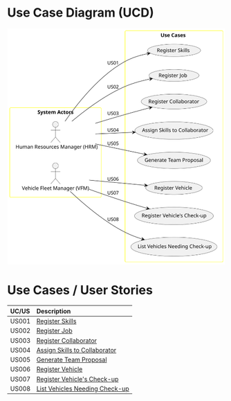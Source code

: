 # Use Case Diagram (UCD)



![Use Case Diagram](svg/use-case-diagram.svg)



# Use Cases / User Stories

| UC/US | Description                                                                           |                   
|:------|:--------------------------------------------------------------------------------------|
| US001 | [Register Skills](docs/sprintA/us001/01.requirements-engineering/Readme.md)           |
| US002 | [Register Job](sprintA\us002\01.requirements-engineering\Readme.md)                   |
| US003 | [Register Collaborator](sprintA\us003\01.requirements-engineering\Readme.md)          |
| US004 | [Assign Skills to Collaborator](sprintA\us004\01.requirements-engineering\Readme.md)  |
| US005 | [Generate Team Proposal](sprintA\us005\01.requirements-engineering\Readme.md)         |
| US006 | [Register Vehicle](sprintA\us006\01.requirements-engineering\Readme.md)               |
| US007 | [Register Vehicle's Check-up](sprintA\us007\01.requirements-engineering\Readme.md)    |
| US008 | [List Vehicles Needing Check-up](sprintA\us008\01.requirements-engineering\Readme.md) |
